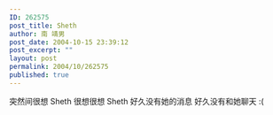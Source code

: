 ```yaml
---
ID: 262575
post_title: Sheth
author: 南 靖男
post_date: 2004-10-15 23:39:12
post_excerpt: ""
layout: post
permalink: 2004/10/262575
published: true
---
```

突然间很想 Sheth 很想很想 Sheth 好久没有她的消息 好久没有和她聊天 :(